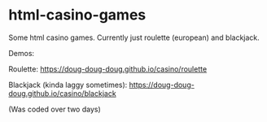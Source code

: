 # html-casino-games

Some html casino games. Currently just roulette (european) and blackjack.

Demos:

Roulette: https://doug-doug-doug.github.io/casino/roulette

Blackjack (kinda laggy sometimes): https://doug-doug-doug.github.io/casino/blackjack

(Was coded over two days)
